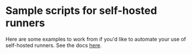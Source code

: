 # Sample scripts for self-hosted runners

Here are some examples to work from if you'd like to automate your use of self-hosted runners.
See the docs [here](https://www.edgemesh.com/docs/automate.md).
